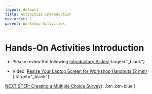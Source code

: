 ```yaml
---
layout: default
title: Activities Introduction
nav_order: 1
parent: Workshop Activities
---
```

# Hands-On Activities Introduction

- Please review the following [Introductory Slides](https://docs.google.com/presentation/d/117TMX8YliDuKBRlFazWSkw4Pxw4Z67R9/edit#slide=id.p1){:target="_blank"} 

- Video: [Resize Your Laptop Screen for Workshop Handouts (2 min)](https://www.youtube.com/watch?v=Igk5hZUfzN0){:target="_blank"}


[NEXT STEP: Creating a Multiple Choice Survey](1-multiple-choice-survey.html){: .btn .btn-blue }

